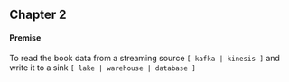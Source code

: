 ## Chapter 2

#### Premise 
To read the book data from a streaming source `[ kafka | kinesis ]` and write it to a sink `[ lake | warehouse | database ]`

